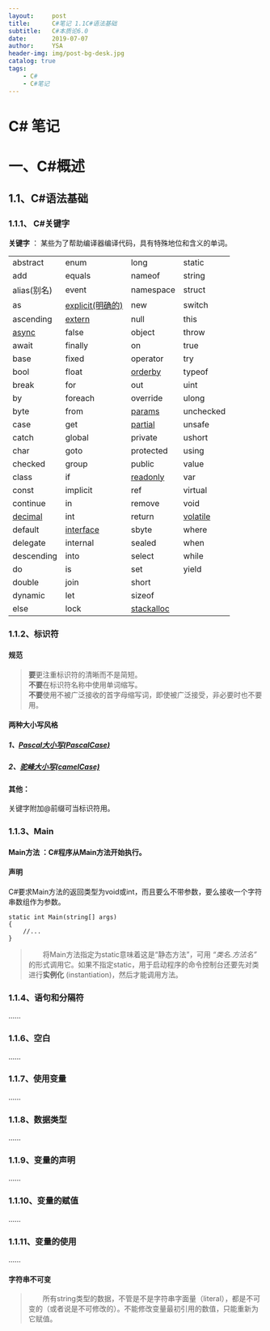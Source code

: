 ```yaml
---
layout:     post
title:      C#笔记 1.1C#语法基础
subtitle:   C#本质论6.0
date:       2019-07-07
author:     YSA
header-img: img/post-bg-desk.jpg
catalog: true
tags:
    - C#
    - C#笔记
---
```

# C# 笔记
# 一、C#概述
## 1.1、C#语法基础
### 1.1.1、 C#关键字     
**关键字** ： 某些为了帮助编译器编译代码，具有特殊地位和含义的单词。   
   


 | | | | |
---|---|---|---
abstract|enum|long|static
add|equals|nameof|string
alias(别名)|event|namespace|struct
as|[explicit(明确的)](https://docs.microsoft.com/zh-cn/previous-versions/visualstudio/visual-studio-2012/xhbhezf4%28v%3dvs.110%29)|new|switch
ascending|[extern](https://docs.microsoft.com/zh-cn/previous-versions/e59b22c5(v=vs.120))|null|this
[async](https://docs.microsoft.com/zh-cn/previous-versions/visualstudio/visual-studio-2012/hh156513(v%3dvs.110))|false|object|throw
await|finally|on|true
base|fixed|operator|try
bool|float|[orderby](https://docs.microsoft.com/zh-cn/previous-versions/visualstudio/visual-studio-2012/bb383982(v%3dvs.110))|typeof
break|for|out|uint
by|foreach|override|ulong
byte|from|[params](https://docs.microsoft.com/zh-cn/previous-versions/visualstudio/visual-studio-2012/w5zay9db(v%3dvs.110))|unchecked
case|get|[partial](https://docs.microsoft.com/zh-cn/previous-versions/visualstudio/visual-studio-2008/wbx7zzdd%28v%3dvs.90%29)|unsafe
catch|global|private|ushort
char|goto|protected|using
checked|group|public|value
class|if|[readonly](https://docs.microsoft.com/zh-cn/previous-versions/visualstudio/visual-studio-2010/acdd6hb7(v%3dvs.100))|var
const|implicit|ref|virtual
continue|in|remove|void
[decimal](https://docs.microsoft.com/zh-cn/previous-versions/visualstudio/visual-studio-2010/364x0z75(v%3dvs.100))|int|return|[volatile](https://docs.microsoft.com/zh-cn/previous-versions/visualstudio/visual-studio-2012/x13ttww7(v%3dvs.110))
default|[interface](https://docs.microsoft.com/zh-cn/previous-versions/visualstudio/visual-studio-2008/87d83y5b%28v%3dvs.90%29)|sbyte|where
delegate|internal|sealed|when
descending|into|select|while
do|is|set|yield
double|join|short| 
dynamic|let|sizeof| 
else|lock|[stackalloc](https://docs.microsoft.com/zh-cn/previous-versions/visualstudio/visual-studio-2010/cx9s2sy4(v%3dvs.100))   

### 1.1.2、标识符
#### 规范   
>**要**更注重标识符的清晰而不是简短。    
>**不要**在标识符名称中使用单词缩写。  
>**不要**使用不被广泛接收的首字母缩写词，即使被广泛接受，非必要时也不要用。  
  
#### 两种大小写风格
##### 1、[Pascal大小写(PascalCase)](https://baike.baidu.com/item/PascalCase/2421609?fr=aladdin)
##### 2、[驼峰大小写(camelCase)](https://baike.baidu.com/item/camelCase)   

#### 其他：
关键字附加@前缀可当标识符用。

### 1.1.3、Main
#### Main方法 ：C#程序从Main方法开始执行。
#### 声明   
C#要求Main方法的返回类型为void或int，而且要么不带参数，要么接收一个字符串数组作为参数。
```
static int Main(string[] args)
{
    //...    
}

```
>&emsp;&emsp;将Main方法指定为static意味着这是“静态方法”，可用 *“类名.方法名”* 的形式调用它。如果不指定static，用于启动程序的命令控制台还要先对类进行**实例化** (instantiation)，然后才能调用方法。   

### 1.1.4、语句和分隔符
......
### 1.1.6、空白
......
### 1.1.7、使用变量
......
### 1.1.8、数据类型
......
### 1.1.9、变量的声明
......
### 1.1.10、变量的赋值
......
### 1.1.11、变量的使用
......
#### 字符串不可变
> &emsp;&emsp;所有string类型的数据，不管是不是字符串字面量（literal），都是不可变的（或者说是不可修改的）。不能修改变量最初引用的数值，只能重新为它赋值。







